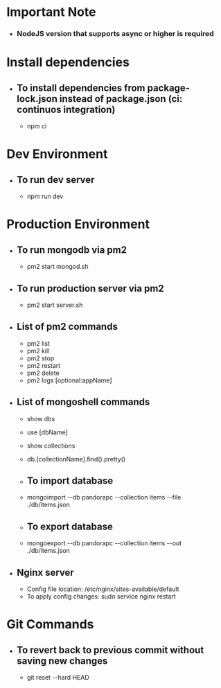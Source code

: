 # Important Note #
- ### NodeJS version that supports async or higher is required ###

# Install dependencies #
- ## To install dependencies from package-lock.json instead of package.json (ci: continuos integration)
   - npm ci

# Dev Environment #

- ## To run dev server ##
   - npm run dev

# Production Environment #

- ## To run mongodb via pm2 ##
   - pm2 start mongod.sh

- ## To run production server via pm2 ##
   - pm2 start server.sh

- ## List of pm2 commands ##
   - pm2 list
   - pm2 kill
   - pm2 stop
   - pm2 restart
   - pm2 delete
   - pm2 logs [optional:appName]

- ## List of mongoshell commands ##
   - show dbs
   - use [dbName]
   - show collections
   - db.[collectionName].find().pretty()

   - ## To import database ##
   - mongoimport --db pandorapc --collection items --file ./db/items.json
    
   - ## To export database ##
   - mongoexport --db pandorapc --collection items --out ./db/items.json   

- ## Nginx server ##
   - Config file location: /etc/nginx/sites-available/default
   - To apply config changes: sudo service nginx restart

# Git Commands #
- ## To revert back to previous commit without saving new changes ##
   - git reset --hard HEAD
